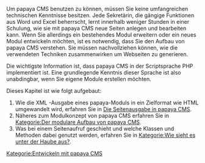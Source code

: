 
Um papaya CMS benutzen zu können, müssen Sie keine umfangreichen technischen Kenntnisse besitzen. Jede Sekretärin, die gängige Funktionen aus Word und Excel beherrscht, lernt innerhalb weniger Stunden in einer Schulung, wie sie mit papaya CMS neue Seiten anlegen und bearbeiten kann. Wenn Sie allerdings ein bestehendes Modul erweitern oder ein neues Modul entwickeln möchten, ist es notwendig, dass Sie den Aufbau von papaya CMS verstehen. Sie müssen nachvollziehen können, wie die verwendeten Techniken zusammenwirken um Webseiten zu generieren.

Die wichtigste Information ist, dass papaya CMS in der Scriptsprache PHP implementiert ist. Eine grundlegende Kenntnis dieser Sprache ist also unabdingbar, wenn Sie eigene Module erstellen möchten.

Dieses Kapitel ist wie folgt aufgebaut:

1.  Wie die XML -Ausgabe eines papaya-Moduls in ein Zielformat wie HTML umgewandelt wird, erfahren Sie in [Die Seitenausgabe in papaya CMS](Die_Seitenausgabe_in_papaya_CMS.md).
2.  Näheres zum Modulkonzept von papaya CMS erfahren Sie in [Kategorie:Der modulare Aufbau von papaya CMS](../export_de/Kategorie:Der_modulare_Aufbau_von_papaya_CMS.md).
3.  Was bei einem Seitenaufruf geschieht und welche Klassen und Methoden dabei genutzt werden, erfahren Sie in [Kategorie:Wie sieht es unter der Haube aus?](../export_de/Kategorie:Wie_sieht_es_unter_der_Haube_aus?.md).

[Kategorie:Entwickeln mit papaya CMS](../export_de/Kategorie:Entwickeln_mit_papaya_CMS.md)
